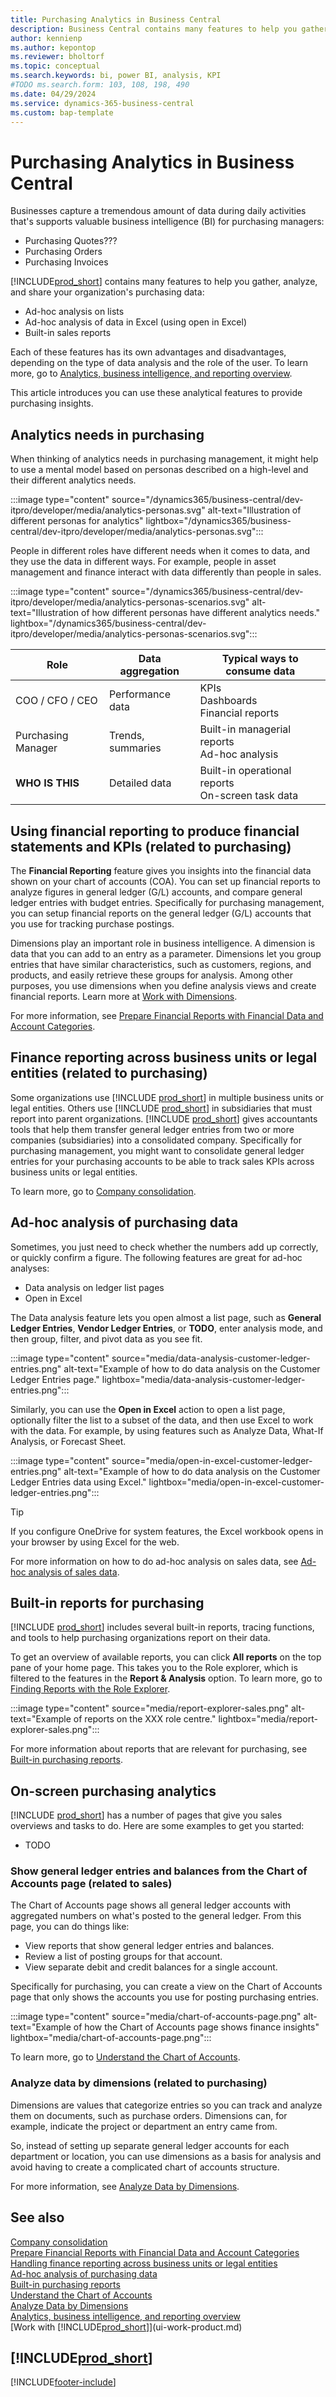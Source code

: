 ```yaml
---
title: Purchasing Analytics in Business Central
description: Business Central contains many features to help you gather, analyze, and share valuable sales data for business intelligence and decision-making within the purchasing organization.
author: kennienp
ms.author: kepontop
ms.reviewer: bholtorf
ms.topic: conceptual
ms.search.keywords: bi, power BI, analysis, KPI
#TODO ms.search.form: 103, 108, 198, 490
ms.date: 04/29/2024
ms.service: dynamics-365-business-central
ms.custom: bap-template
---
```


# Purchasing Analytics in Business Central

Businesses capture a tremendous amount of data during daily activities that's supports valuable business intelligence (BI) for purchasing managers: 

- Purchasing Quotes???
- Purchasing Orders
- Purchasing Invoices

[!INCLUDE[prod_short](includes/prod_short.md)] contains many features to help you gather, analyze, and share your organization's purchasing data:

- Ad-hoc analysis on lists
- Ad-hoc analysis of data in Excel (using open in Excel)
- Built-in sales reports

Each of these features has its own advantages and disadvantages, depending on the type of data analysis and the role of the user. To learn more, go to [Analytics, business intelligence, and reporting overview](reports-bi-reporting.md).

This article introduces you can use these analytical features to provide purchasing insights.

## Analytics needs in purchasing

When thinking of analytics needs in purchasing management, it might help to use a mental model based on personas described on a high-level and their different analytics needs.

:::image type="content" source="/dynamics365/business-central/dev-itpro/developer/media/analytics-personas.svg" alt-text="Illustration of different personas for analytics" lightbox="/dynamics365/business-central/dev-itpro/developer/media/analytics-personas.svg":::

People in different roles have different needs when it comes to data, and they use the data in different ways. For example, people in asset management and finance interact with data differently than people in sales.

:::image type="content" source="/dynamics365/business-central/dev-itpro/developer/media/analytics-personas-scenarios.svg" alt-text="Illustration of how different personas have different analytics needs." lightbox="/dynamics365/business-central/dev-itpro/developer/media/analytics-personas-scenarios.svg":::

| Role              | Data aggregation  | Typical ways to consume data                          | 
|-------------------|-------------------| ----------------------------------------------------- |
|COO / CFO / CEO    | Performance data  | KPIs <br> Dashboards <br> Financial reports           |
|Purchasing Manager      | Trends, summaries | Built-in managerial reports <br> Ad-hoc analysis      | 
|**WHO IS THIS** | Detailed data     | Built-in operational reports <br> On-screen task data |

<!-- 
## Purchasing KPIs

A key performance indicator (KPI) is a measurable value that shows how effectively you’re meeting your goals. In purchasing management, people often use the following KPIs to monitor their organization's purchasing performance:

- TODO  
-->


## Using financial reporting to produce financial statements and KPIs (related to purchasing)

The **Financial Reporting** feature gives you insights into the financial data shown on your chart of accounts (COA). You can set up financial reports to analyze figures in general ledger (G/L) accounts, and compare general ledger entries with budget entries. Specifically for purchasing management, you can setup financial reports on the general ledger (G/L) accounts that you use for tracking purchase postings.

Dimensions play an important role in business intelligence. A dimension is data that you can add to an entry as a parameter. Dimensions let you group entries that have similar characteristics, such as customers, regions, and products, and easily retrieve these groups for analysis. Among other purposes, you use dimensions when you define analysis views and create financial reports. Learn more at [Work with Dimensions](finance-dimensions.md).

For more information, see [Prepare Financial Reports with Financial Data and Account Categories](bi-how-work-account-schedule.md).


## Finance reporting across business units or legal entities (related to purchasing)

Some organizations use [!INCLUDE [prod_short](includes/prod_short.md)] in multiple business units or legal entities. Others use [!INCLUDE [prod_short](includes/prod_short.md)] in subsidiaries that must report into parent organizations. [!INCLUDE [prod_short](includes/prod_short.md)] gives accountants tools that help them transfer general ledger entries from two or more companies (subsidiaries) into a consolidated company. Specifically for purchasing management, you might want to consolidate general ledger entries for your purchasing accounts to be able to track sales KPIs across business units or legal entities.

To learn more, go to [Company consolidation](finance-consolidated-company-reporting.md).


## Ad-hoc analysis of purchasing data

Sometimes, you just need to check whether the numbers add up correctly, or quickly confirm a figure. The following features are great for ad-hoc analyses:

- Data analysis on ledger list pages
- Open in Excel

The Data analysis feature lets you open almost a list page, such as **General Ledger Entries**, **Vendor Ledger Entries**, or **TODO**, enter analysis mode, and then group, filter, and pivot data as you see fit.

:::image type="content" source="media/data-analysis-customer-ledger-entries.png" alt-text="Example of how to do data analysis on the Customer Ledger Entries page." lightbox="media/data-analysis-customer-ledger-entries.png":::

Similarly, you can use the **Open in Excel** action to open a list page, optionally filter the list to a subset of the data, and then use Excel to work with the data. For example, by using features such as Analyze Data, What-If Analysis, or Forecast Sheet.

:::image type="content" source="media/open-in-excel-customer-ledger-entries.png" alt-text="Example of how to do data analysis on the Customer Ledger Entries data using Excel." lightbox="media/open-in-excel-customer-ledger-entries.png":::

> [!TIP]
> If you configure OneDrive for system features, the Excel workbook opens in your browser by using Excel for the web. 

For more information on how to do ad-hoc analysis on sales data, see [Ad-hoc analysis of sales data](ad-hoc-analysis-sales.md). 


## Built-in reports for purchasing

[!INCLUDE [prod_short](includes/prod_short.md)] includes several built-in reports, tracing functions, and tools to help purchasing organizations report on their data.

To get an overview of available reports, you can click **All reports** on the top pane of your home page. This takes you to the Role explorer, which is filtered to the features in the **Report & Analysis** option. To learn more, go to [Finding Reports with the Role Explorer](ui-role-explorer.md). 

:::image type="content" source="media/report-explorer-sales.png" alt-text="Example of reports on the XXX role centre." lightbox="media/report-explorer-sales.png":::

<!-- Built-in reports come in two flavors:

- Designed for print (pdf).
- Designed for analysis in Excel. -->

For more information about reports that are relevant for purchasing, see [Built-in purchasing reports](purchase-reports.md).


## On-screen purchasing analytics

[!INCLUDE [prod_short](includes/prod_short.md)] has a number of pages that give you sales overviews and tasks to do. Here are some examples to get you started:

- TODO

### Show general ledger entries and balances from the Chart of Accounts page (related to sales)

The Chart of Accounts page shows all general ledger accounts with aggregated numbers on what's posted to the general ledger. From this page, you can do things like:  

- View reports that show general ledger entries and balances.  
- Review a list of posting groups for that account.
- View separate debit and credit balances for a single account.

Specifically for purchasing, you can create a view on the Chart of Accounts page that only shows the accounts you use for posting purchasing entries.

:::image type="content" source="media/chart-of-accounts-page.png" alt-text="Example of how the Chart of Accounts page shows finance insights" lightbox="media/chart-of-accounts-page.png":::

To learn more, go to [Understand the Chart of Accounts](finance-general-ledger.md#the-chart-of-accounts).


### Analyze data by dimensions (related to purchasing)

Dimensions are values that categorize entries so you can track and analyze them on documents, such as purchase orders. Dimensions can, for example, indicate the project or department an entry came from.  

So, instead of setting up separate general ledger accounts for each department or location, you can use dimensions as a basis for analysis and avoid having to create a complicated chart of accounts structure.

For more information, see [Analyze Data by Dimensions](bi-how-analyze-data-dimension.md).


## See also

[Company consolidation](finance-consolidated-company-reporting.md)   
[Prepare Financial Reports with Financial Data and Account Categories](bi-how-work-account-schedule.md)  
[Handling finance reporting across business units or legal entities](finance-consolidated-company-reporting.md)  
[Ad-hoc analysis of purchasing data](ad-hoc-analysis-purchasing.md)  
[Built-in purchasing reports](purchase-reports.md)   
[Understand the Chart of Accounts](finance-general-ledger.md#the-chart-of-accounts)  
[Analyze Data by Dimensions](bi-how-analyze-data-dimension.md)  
[Analytics, business intelligence, and reporting overview](reports-bi-reporting.md)   
[Work with [!INCLUDE[prod_short](includes/prod_short.md)]](ui-work-product.md)  

## [!INCLUDE[prod_short](includes/free_trial_md.md)]  

[!INCLUDE[footer-include](includes/footer-banner.md)]